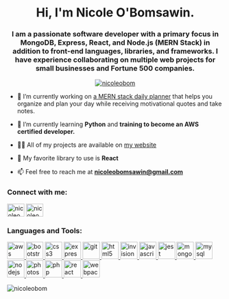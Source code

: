 <h1 align="center">Hi, I'm Nicole O'Bomsawin.</h1>
<h3 align="center">I am a passionate software developer with a primary focus in MongoDB, Express, React, and Node.js (MERN Stack) in addition to front-end languages, libraries, and frameworks. I have experience collaborating on multiple web projects for small businesses and Fortune 500 companies.</h3>

<p align="center" style="overflow-x: scroll;white-space: nowrap;"> 
  <a href="https://github.com/ryo-ma/github-profile-trophy" style="display: inline-block;width: 200px;white-space: normal;">
    <img src="https://github-profile-trophy.vercel.app/?username=nicoleobom" alt="nicoleobom" />
  </a>
</p>

- 🔭 I’m currently working on [a MERN stack daily planner](https://github.com/nicoleobom/Planner) that helps you organize and plan your day while receiving motivational quotes and take notes.

- 🌱 I’m currently learning **Python** and **training to become an AWS certified developer.**

- 👨‍💻 All of my projects are available on [my website](https://www.nicoleobomsawin.com)

- 💬 My favorite library to use is **React**

- 📫 Feel free to reach me at **nicoleobomsawin@gmail.com**

<p align="left">
<h3 align="left">Connect with me:</h3>
<a href="https://dev.to/nicoleobom" target="blank"><img align="center" src="https://cdn.jsdelivr.net/npm/simple-icons@3.0.1/icons/dev-dot-to.svg" alt="nicoleobom" height="30" width="40" /></a>
<a href="https://linkedin.com/in/nicoleobom" target="blank"><img align="center" src="https://cdn.jsdelivr.net/npm/simple-icons@3.0.1/icons/linkedin.svg" alt="nicoleobom" height="30" width="40" /></a>
</p>

<h3 align="left">Languages and Tools:</h3>
<p align="left"> <a href="https://aws.amazon.com" target="_blank"> <img src="https://devicons.github.io/devicon/devicon.git/icons/amazonwebservices/amazonwebservices-original-wordmark.svg" alt="aws" width="40" height="40"/> </a> <a href="https://getbootstrap.com" target="_blank"> <img src="https://devicons.github.io/devicon/devicon.git/icons/bootstrap/bootstrap-plain.svg" alt="bootstrap" width="40" height="40"/> </a> <a href="https://www.w3schools.com/css/" target="_blank"> <img src="https://devicons.github.io/devicon/devicon.git/icons/css3/css3-original-wordmark.svg" alt="css3" width="40" height="40"/> </a> <a href="https://expressjs.com" target="_blank"> <img src="https://devicons.github.io/devicon/devicon.git/icons/express/express-original-wordmark.svg" alt="express" width="40" height="40"/> </a> <a href="https://git-scm.com/" target="_blank"> <img src="https://www.vectorlogo.zone/logos/git-scm/git-scm-icon.svg" alt="git" width="40" height="40"/> </a> <a href="https://www.w3.org/html/" target="_blank"> <img src="https://devicons.github.io/devicon/devicon.git/icons/html5/html5-original-wordmark.svg" alt="html5" width="40" height="40"/> </a> <a href="https://www.invisionapp.com/" target="_blank"> <img src="https://www.vectorlogo.zone/logos/invisionapp/invisionapp-icon.svg" alt="invision" width="40" height="40"/> </a> <a href="https://developer.mozilla.org/en-US/docs/Web/JavaScript" target="_blank"> <img src="https://devicons.github.io/devicon/devicon.git/icons/javascript/javascript-original.svg" alt="javascript" width="40" height="40"/> </a> <a href="https://jestjs.io" target="_blank"> <img src="https://www.vectorlogo.zone/logos/jestjsio/jestjsio-icon.svg" alt="jest" width="40" height="40"/> </a> <a href="https://www.mongodb.com/" target="_blank"> <img src="https://devicons.github.io/devicon/devicon.git/icons/mongodb/mongodb-original-wordmark.svg" alt="mongodb" width="40" height="40"/> </a> <a href="https://www.mysql.com/" target="_blank"> <img src="https://devicons.github.io/devicon/devicon.git/icons/mysql/mysql-original-wordmark.svg" alt="mysql" width="40" height="40"/> </a> <a href="https://nodejs.org" target="_blank"> <img src="https://devicons.github.io/devicon/devicon.git/icons/nodejs/nodejs-original-wordmark.svg" alt="nodejs" width="40" height="40"/> </a> <a href="https://www.photoshop.com/en" target="_blank"> <img src="https://devicons.github.io/devicon/devicon.git/icons/photoshop/photoshop-plain.svg" alt="photoshop" width="40" height="40"/> </a> <a href="https://www.php.net" target="_blank"> <img src="https://devicons.github.io/devicon/devicon.git/icons/php/php-original.svg" alt="php" width="40" height="40"/> </a> <a href="https://reactjs.org/" target="_blank"> <img src="https://devicons.github.io/devicon/devicon.git/icons/react/react-original-wordmark.svg" alt="react" width="40" height="40"/> </a> <a href="https://webpack.js.org" target="_blank"> <img src="https://devicons.github.io/devicon/devicon.git/icons/webpack/webpack-original.svg" alt="webpack" width="40" height="40"/> </a> </p>

<p><img align="center" src="https://github-readme-stats.vercel.app/api/top-langs/?username=nicoleobom&layout=compact" alt="nicoleobom" /></p>
